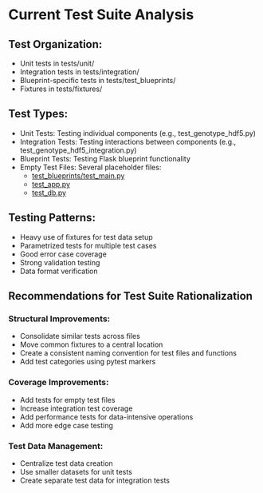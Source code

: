 # Current Test Suite Analysis

## Test Organization:

- Unit tests in tests/unit/
- Integration tests in tests/integration/
- Blueprint-specific tests in tests/test_blueprints/
- Fixtures in tests/fixtures/

## Test Types:

- Unit Tests: Testing individual components (e.g., test_genotype_hdf5.py)
- Integration Tests: Testing interactions between components (e.g., test_genotype_hdf5_integration.py)
- Blueprint Tests: Testing Flask blueprint functionality
- Empty Test Files: Several placeholder files:
  - [test_blueprints/test_main.py](test_blueprints/test_main.py)
  - [test_app.py](test_app.py)
  - [test_db.py](test_db.py)

## Testing Patterns:

- Heavy use of fixtures for test data setup
- Parametrized tests for multiple test cases
- Good error case coverage
- Strong validation testing
- Data format verification

## Recommendations for Test Suite Rationalization

### Structural Improvements:

- Consolidate similar tests across files
- Move common fixtures to a central location
- Create a consistent naming convention for test files and functions
- Add test categories using pytest markers

### Coverage Improvements:

- Add tests for empty test files
- Increase integration test coverage
- Add performance tests for data-intensive operations
- Add more edge case testing

### Test Data Management:

- Centralize test data creation
- Use smaller datasets for unit tests
- Create separate test data for integration tests

